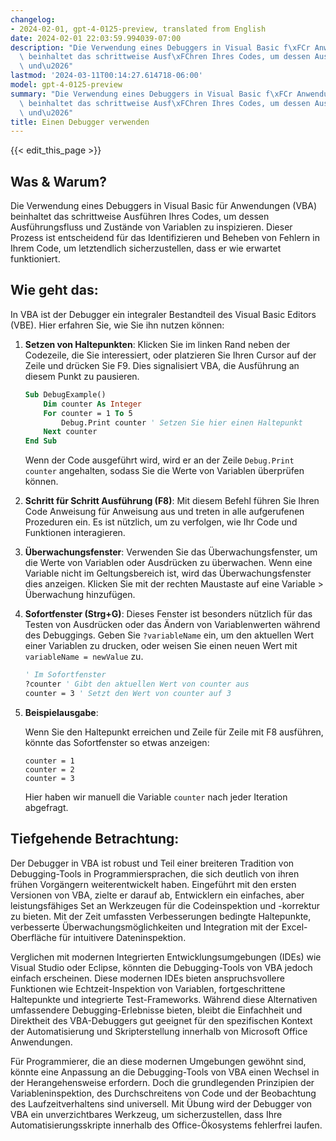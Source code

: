 ```yaml
---
changelog:
- 2024-02-01, gpt-4-0125-preview, translated from English
date: 2024-02-01 22:03:59.994039-07:00
description: "Die Verwendung eines Debuggers in Visual Basic f\xFCr Anwendungen (VBA)\
  \ beinhaltet das schrittweise Ausf\xFChren Ihres Codes, um dessen Ausf\xFChrungsfluss\
  \ und\u2026"
lastmod: '2024-03-11T00:14:27.614718-06:00'
model: gpt-4-0125-preview
summary: "Die Verwendung eines Debuggers in Visual Basic f\xFCr Anwendungen (VBA)\
  \ beinhaltet das schrittweise Ausf\xFChren Ihres Codes, um dessen Ausf\xFChrungsfluss\
  \ und\u2026"
title: Einen Debugger verwenden
---
```


{{< edit_this_page >}}

## Was & Warum?

Die Verwendung eines Debuggers in Visual Basic für Anwendungen (VBA) beinhaltet das schrittweise Ausführen Ihres Codes, um dessen Ausführungsfluss und Zustände von Variablen zu inspizieren. Dieser Prozess ist entscheidend für das Identifizieren und Beheben von Fehlern in Ihrem Code, um letztendlich sicherzustellen, dass er wie erwartet funktioniert.

## Wie geht das:

In VBA ist der Debugger ein integraler Bestandteil des Visual Basic Editors (VBE). Hier erfahren Sie, wie Sie ihn nutzen können:

1. **Setzen von Haltepunkten**: Klicken Sie im linken Rand neben der Codezeile, die Sie interessiert, oder platzieren Sie Ihren Cursor auf der Zeile und drücken Sie F9. Dies signalisiert VBA, die Ausführung an diesem Punkt zu pausieren.

    ```vb
    Sub DebugExample()
        Dim counter As Integer
        For counter = 1 To 5
            Debug.Print counter ' Setzen Sie hier einen Haltepunkt
        Next counter
    End Sub
    ```

    Wenn der Code ausgeführt wird, wird er an der Zeile `Debug.Print counter` angehalten, sodass Sie die Werte von Variablen überprüfen können.

2. **Schritt für Schritt Ausführung (F8)**: Mit diesem Befehl führen Sie Ihren Code Anweisung für Anweisung aus und treten in alle aufgerufenen Prozeduren ein. Es ist nützlich, um zu verfolgen, wie Ihr Code und Funktionen interagieren.

3. **Überwachungsfenster**: Verwenden Sie das Überwachungsfenster, um die Werte von Variablen oder Ausdrücken zu überwachen. Wenn eine Variable nicht im Geltungsbereich ist, wird das Überwachungsfenster dies anzeigen. Klicken Sie mit der rechten Maustaste auf eine Variable > Überwachung hinzufügen.

4. **Sofortfenster (Strg+G)**: Dieses Fenster ist besonders nützlich für das Testen von Ausdrücken oder das Ändern von Variablenwerten während des Debuggings. Geben Sie `?variableName` ein, um den aktuellen Wert einer Variablen zu drucken, oder weisen Sie einen neuen Wert mit `variableName = newValue` zu.

    ```vb
    ' Im Sofortfenster
    ?counter ' Gibt den aktuellen Wert von counter aus
    counter = 3 ' Setzt den Wert von counter auf 3
    ```

5. **Beispielausgabe**:

    Wenn Sie den Haltepunkt erreichen und Zeile für Zeile mit F8 ausführen, könnte das Sofortfenster so etwas anzeigen:

    ```
    counter = 1
    counter = 2
    counter = 3
    ```

    Hier haben wir manuell die Variable `counter` nach jeder Iteration abgefragt.

## Tiefgehende Betrachtung:

Der Debugger in VBA ist robust und Teil einer breiteren Tradition von Debugging-Tools in Programmiersprachen, die sich deutlich von ihren frühen Vorgängern weiterentwickelt haben. Eingeführt mit den ersten Versionen von VBA, zielte er darauf ab, Entwicklern ein einfaches, aber leistungsfähiges Set an Werkzeugen für die Codeinspektion und -korrektur zu bieten. Mit der Zeit umfassten Verbesserungen bedingte Haltepunkte, verbesserte Überwachungsmöglichkeiten und Integration mit der Excel-Oberfläche für intuitivere Dateninspektion.

Verglichen mit modernen Integrierten Entwicklungsumgebungen (IDEs) wie Visual Studio oder Eclipse, könnten die Debugging-Tools von VBA jedoch einfach erscheinen. Diese modernen IDEs bieten anspruchsvollere Funktionen wie Echtzeit-Inspektion von Variablen, fortgeschrittene Haltepunkte und integrierte Test-Frameworks. Während diese Alternativen umfassendere Debugging-Erlebnisse bieten, bleibt die Einfachheit und Direktheit des VBA-Debuggers gut geeignet für den spezifischen Kontext der Automatisierung und Skripterstellung innerhalb von Microsoft Office Anwendungen.

Für Programmierer, die an diese modernen Umgebungen gewöhnt sind, könnte eine Anpassung an die Debugging-Tools von VBA einen Wechsel in der Herangehensweise erfordern. Doch die grundlegenden Prinzipien der Variableninspektion, des Durchschreitens von Code und der Beobachtung des Laufzeitverhaltens sind universell. Mit Übung wird der Debugger von VBA ein unverzichtbares Werkzeug, um sicherzustellen, dass Ihre Automatisierungsskripte innerhalb des Office-Ökosystems fehlerfrei laufen.
